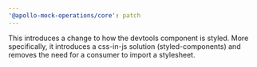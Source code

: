 ```yaml
---
'@apollo-mock-operations/core': patch
---
```


This introduces a change to how the devtools component is styled. More specifically, it introduces a
css-in-js solution (styled-components) and removes the need for a consumer to import a stylesheet.
